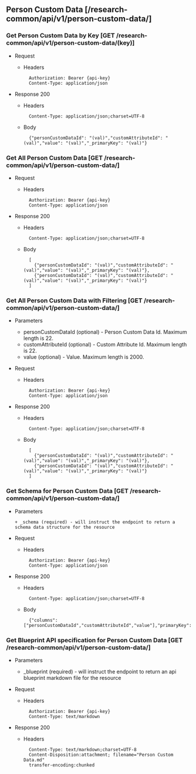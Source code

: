 ## Person Custom Data [/research-common/api/v1/person-custom-data/]

### Get Person Custom Data by Key [GET /research-common/api/v1/person-custom-data/(key)]
	 
+ Request

    + Headers

            Authorization: Bearer {api-key}
            Content-Type: application/json

+ Response 200
    + Headers

            Content-Type: application/json;charset=UTF-8

    + Body
    
            {"personCustomDataId": "(val)","customAttributeId": "(val)","value": "(val)","_primaryKey": "(val)"}

### Get All Person Custom Data [GET /research-common/api/v1/person-custom-data/]
	 
+ Request

    + Headers

            Authorization: Bearer {api-key}
            Content-Type: application/json

+ Response 200
    + Headers

            Content-Type: application/json;charset=UTF-8

    + Body
    
            [
              {"personCustomDataId": "(val)","customAttributeId": "(val)","value": "(val)","_primaryKey": "(val)"},
              {"personCustomDataId": "(val)","customAttributeId": "(val)","value": "(val)","_primaryKey": "(val)"}
            ]

### Get All Person Custom Data with Filtering [GET /research-common/api/v1/person-custom-data/]
    
+ Parameters

    + personCustomDataId (optional) - Person Custom Data Id. Maximum length is 22.
    + customAttributeId (optional) - Custom Attribute Id. Maximum length is 22.
    + value (optional) - Value. Maximum length is 2000.

            
+ Request

    + Headers

            Authorization: Bearer {api-key}
            Content-Type: application/json 

+ Response 200
    + Headers

            Content-Type: application/json;charset=UTF-8

    + Body
    
            [
              {"personCustomDataId": "(val)","customAttributeId": "(val)","value": "(val)","_primaryKey": "(val)"},
              {"personCustomDataId": "(val)","customAttributeId": "(val)","value": "(val)","_primaryKey": "(val)"}
            ]
			
### Get Schema for Person Custom Data [GET /research-common/api/v1/person-custom-data/]
	                                          
+ Parameters

      + _schema (required) - will instruct the endpoint to return a schema data structure for the resource
      
+ Request

    + Headers

            Authorization: Bearer {api-key}
            Content-Type: application/json

+ Response 200
    + Headers

            Content-Type: application/json;charset=UTF-8

    + Body
    
            {"columns":["personCustomDataId","customAttributeId","value"],"primaryKey":"personCustomDataId"}
		
### Get Blueprint API specification for Person Custom Data [GET /research-common/api/v1/person-custom-data/]
	 
+ Parameters

     + _blueprint (required) - will instruct the endpoint to return an api blueprint markdown file for the resource
                 
+ Request

    + Headers

            Authorization: Bearer {api-key}
            Content-Type: text/markdown

+ Response 200
    + Headers

            Content-Type: text/markdown;charset=UTF-8
            Content-Disposition:attachment; filename="Person Custom Data.md"
            transfer-encoding:chunked

